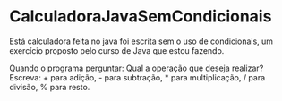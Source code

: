 # CalculadoraJavaSemCondicionais
Está calculadora feita no java foi escrita sem o uso de condicionais, um exercício proposto pelo curso de Java que estou fazendo.

Quando o programa perguntar: Qual a operação que deseja realizar? 
Escreva: + para adição, - para subtração, * para multiplicação, / para divisão, % para resto.

